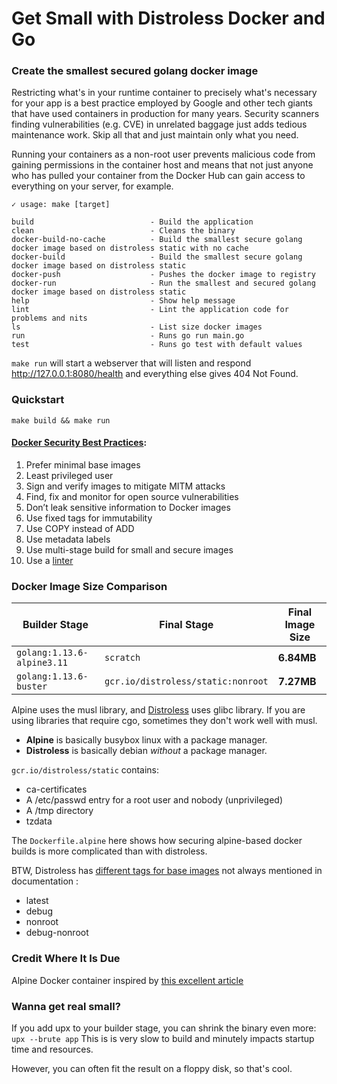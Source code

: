 # Get Small with Distroless Docker and Go
### Create the smallest secured golang docker image

Restricting what's in your runtime container to precisely what's necessary for your app is a best practice employed by Google and other tech giants that have used containers in production for many years. Security scanners finding vulnerabilities (e.g. CVE) in unrelated baggage just adds tedious maintenance work. Skip all that and just maintain only what you need.

Running your containers as a non-root user prevents malicious code from gaining permissions in the container host and means that not just anyone who has pulled your container from the Docker Hub can gain access to everything on your server, for example.

```
✓ usage: make [target]

build                          - Build the application
clean                          - Cleans the binary
docker-build-no-cache          - Build the smallest secure golang docker image based on distroless static with no cache
docker-build                   - Build the smallest secure golang docker image based on distroless static
docker-push                    - Pushes the docker image to registry
docker-run                     - Run the smallest and secured golang docker image based on distroless static
help                           - Show help message
lint                           - Lint the application code for problems and nits
ls                             - List size docker images
run                            - Runs go run main.go
test                           - Runs go test with default values
```

`make run` will start a webserver that will listen and respond http://127.0.0.1:8080/health and everything else gives 404 Not Found.
### Quickstart 

```
make build && make run
```

#### [Docker Security Best Practices](https://snyk.io/blog/10-docker-image-security-best-practices/):
1. Prefer minimal base images
2. Least privileged user
3. Sign and verify images to mitigate MITM attacks
4. Find, fix and monitor for open source vulnerabilities
5. Don’t leak sensitive information to Docker images
6. Use fixed tags for immutability
7. Use COPY instead of ADD
8. Use metadata labels
9. Use multi-stage build for small and secure images
10. Use a [linter](https://github.com/hadolint/hadolint)

### Docker Image Size Comparison

| **Builder Stage** | **Final Stage** | **Final Image Size** |
|---|---|---|
| `golang:1.13.6-alpine3.11` | `scratch` | **6.84MB**  |
| `golang:1.13.6-buster` | `gcr.io/distroless/static:nonroot` | **7.27MB** |

Alpine uses the musl library, and [Distroless](https://github.com/GoogleContainerTools/distroless/tree/master/base) uses glibc library. 
If you are using libraries that require cgo, sometimes they don't work well with musl.

+ **Alpine** is basically busybox linux with a package manager.
+ **Distroless** is basically debian _without_ a package manager.

`gcr.io/distroless/static` contains:

* ca-certificates
* A /etc/passwd entry for a root user and nobody (unprivileged)
* A /tmp directory
* tzdata

The `Dockerfile.alpine` here shows how securing alpine-based docker builds is more complicated than with distroless.

BTW, Distroless has [different tags for base images](https://console.cloud.google.com/gcr/images/distroless/GLOBAL/base?gcrImageListsize=10) not always mentioned in documentation :

+ latest
+ debug
+ nonroot
+ debug-nonroot

### Credit Where It Is Due

Alpine Docker container inspired by [this excellent article](https://medium.com/@chemidy/create-the-smallest-and-secured-golang-docker-image-based-on-scratch-4752223b7324)

### Wanna get **real** small?
If you add upx to your builder stage, you can shrink the binary even more:
`upx --brute app`
This is is very slow to build and minutely impacts startup time and resources.

However, you can often fit the result on a floppy disk, so that's cool.